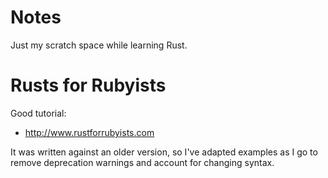 Notes
=====

Just my scratch space while learning Rust.

Rusts for Rubyists
==================

Good tutorial:

* http://www.rustforrubyists.com

It was written against an older version, so I've adapted examples as I go to remove
deprecation warnings and account for changing syntax.

